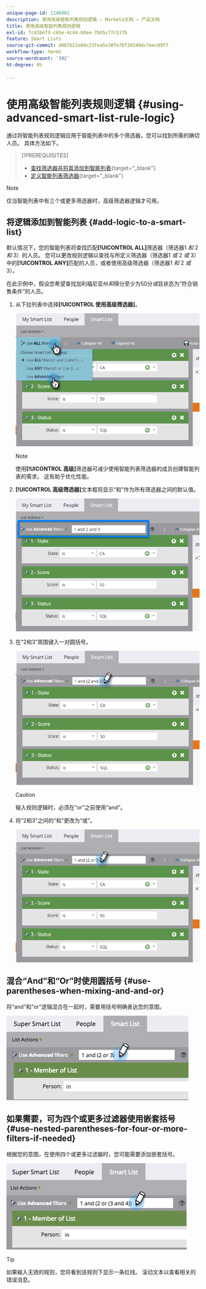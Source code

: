 ```yaml
---
unique-page-id: 1146901
description: 使用高级智能列表规则逻辑 — Marketo文档 — 产品文档
title: 使用高级智能列表规则逻辑
exl-id: fc41b6fd-c65e-4c44-b0ee-7bb5c77c51fb
feature: Smart Lists
source-git-commit: d087b22e84c23fea5e38fe7bf20349dc7eec09f7
workflow-type: tm+mt
source-wordcount: '302'
ht-degree: 0%

---
```


# 使用高级智能列表规则逻辑 {#using-advanced-smart-list-rule-logic}

通过将智能列表规则逻辑应用于智能列表中的多个筛选器，您可以找到所需的确切人员。 具体方法如下。

>[!PREREQUISITES]
>
>* [查找筛选器并将其添加到智能列表](/help/marketo/product-docs/core-marketo-concepts/smart-lists-and-static-lists/creating-a-smart-list/find-and-add-filters-to-a-smart-list.md){target="_blank"}
>* [定义智能列表筛选器](/help/marketo/product-docs/core-marketo-concepts/smart-lists-and-static-lists/creating-a-smart-list/define-smart-list-filters.md){target="_blank"}

>[!NOTE]
>
>仅当智能列表中有三个或更多筛选器时，高级筛选器逻辑才可用。

## 将逻辑添加到智能列表 {#add-logic-to-a-smart-list}

默认情况下，您的智能列表将查找匹配&#x200B;**[!UICONTROL ALL]**&#x200B;筛选器（筛选器1 _和_ 2 _和_ 3）的人员。 您可以更改规则逻辑以查找与所定义筛选器（筛选器1 _或_ 2 _或_ 3）中的&#x200B;**[!UICONTROL ANY]**&#x200B;匹配的人员，或者使用高级筛选器（筛选器1 _和_ 2 _或_ 3）。

在此示例中，假设您希望查找加利福尼亚州&#x200B;_和_&#x200B;得分至少为50分&#x200B;_或_&#x200B;且状态为“符合销售条件”的人员。

1. 从下拉列表中选择&#x200B;**[!UICONTROL 使用高级筛选器]**。

   ![](assets/using-advanced-smart-list-rule-logic-1.png)

   >[!NOTE]
   >
   >使用&#x200B;**[!UICONTROL 高级]**&#x200B;筛选器可减少使用智能列表筛选器的成员创建智能列表的需求。 这有助于优化性能。

1. **[!UICONTROL 高级筛选器]**&#x200B;文本框将显示“和”作为所有筛选器之间的默认值。

   ![](assets/using-advanced-smart-list-rule-logic-2.png)

1. 在“2和3”周围键入一对圆括号。

   ![](assets/using-advanced-smart-list-rule-logic-3.png)

   >[!CAUTION]
   >
   >输入规则逻辑时，必须在“or”之前使用“and”。

1. 将“2和3”之间的“和”更改为“或”。

   ![](assets/using-advanced-smart-list-rule-logic-4.png)

## 混合“And”和“Or”时使用圆括号 {#use-parentheses-when-mixing-and-and-or}

将“and”和“or”逻辑混合在一起时，需要用括号明确表达您的意图。

![](assets/using-advanced-smart-list-rule-logic-5.png)

## 如果需要，可为四个或更多过滤器使用嵌套括号 {#use-nested-parentheses-for-four-or-more-filters-if-needed}

根据您的意图，在使用四个或更多过滤器时，您可能需要添加嵌套括号。

![](assets/using-advanced-smart-list-rule-logic-6.png)

>[!TIP]
>
>如果输入无效的规则，您将看到该规则下显示一条红线。 滚动文本以查看相关的错误消息。
